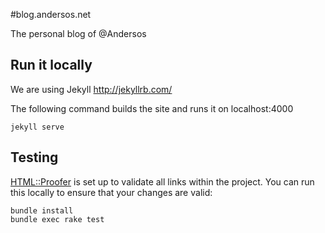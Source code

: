 #blog.andersos.net

The personal blog of @Andersos

## Run it locally

We are using Jekyll http://jekyllrb.com/

The following command builds the site and runs it on localhost:4000

```shell
jekyll serve
```

## Testing

[HTML::Proofer](https://github.com/gjtorikian/html-proofer) is set up to validate all links within the project.  You can run this locally to ensure that your changes are valid:

```shell
bundle install
bundle exec rake test
```
